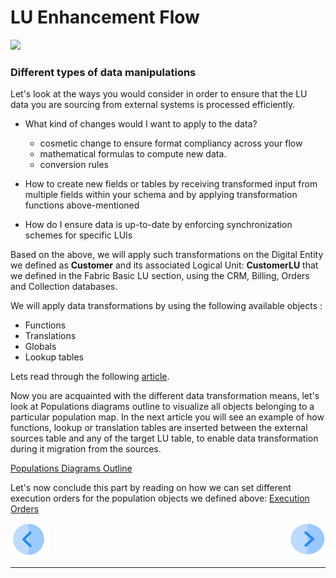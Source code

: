 #   LU Enhancement Flow

 ![](/academy/05_LU_Enhancements/images/fabric_main_flow_05.png)                                                    

 

### Different types of data manipulations

Let's look at the ways you would consider in order to ensure that the LU data you are sourcing from external systems is processed efficiently. 

- What kind of changes would I want to apply to the data?

  - cosmetic change to ensure format compliancy across your flow
  - mathematical formulas to compute new data. 
  - conversion rules 

- How to create new fields or tables by receiving transformed input from multiple fields within your schema and by applying transformation functions above-mentioned

- How do I ensure data is up-to-date by enforcing synchronization schemes for specific LUIs

  

Based on the above, we will apply such transformations on the Digital Entity we defined as **Customer** and its associated Logical Unit: **CustomerLU** that we defined in the Fabric Basic LU section, using the CRM, Billing, Orders and Collection databases. 



We will apply data transformations by using the following available objects :

- Functions
- Translations
- Globals
- Lookup tables

Lets read through the following [article](articles/07_table_population/06_table_population_transformation_rules.md).



Now you are acquainted with the different data transformation means, let's look at Populations diagrams outline to visualize all objects belonging to a particular population map. In the next article you will see an example of how functions, lookup or translation tables are inserted between the external sources table and any of the target LU table, to enable data transformation during it migration from the sources.  

[Populations Diagrams Outline](/articles/07_table_population/12_table_population_diagram_outline.md)



Let's now conclude this part by reading on how we can set different execution orders for the population objects we defined above: [Execution Orders](\articles\07_table_population\13_LU_table_population_execution_order.md) 







[![Previous](/articles/images/Previous.png)](/academy/Training_Level_1/05_LU_Enhancements/01_LU_Enhancement_overview.md)[<img align="right" width="60" height="54" src="/articles/images/Next.png">](/academy/Training_Level_1/05_LU_Enhancements/01_LU_Enhancement_Functions_flow.md)

 

 

 

 

 

------

